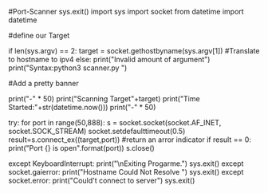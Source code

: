 #Port-Scanner 
        sys.exit()
import sys
import socket
from datetime import datetime

#define our Target

if len(sys.argv) == 2:
                target = socket.gethostbyname(sys.argv[1]) #Translate to hostname to ipv4
else:
        print("Invalid  amount of argument")
        print("Syntax:python3 scanner.py <ip>")

#Add a pretty banner

print("-" * 50)
print("Scanning Target"+target)
print("Time Started:"+str(datetime.now()))
print("-" * 50)


try:
        for port in range(50,888):
                s = socket.socket(socket.AF_INET, socket.SOCK_STREAM)
                socket.setdefaulttimeout(0.5)
                result=s.connect_ex((target,port)) #return an arror indicator
                if result == 0:
                        print("Port {} is open".format(port))
                s.close()

except KeyboardInterrupt:
        print("\nExiting Progarme.")
        sys.exit()
except socket.gaierror:
        print("Hostname Could Not Resolve ")
        sys.exit()
except socket.error:
        print("Could't connect to server")
        sys.exit()
 
